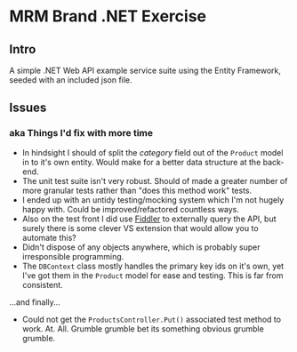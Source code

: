 MRM Brand .NET Exercise
======

Intro
------
A simple .NET Web API example service suite using the Entity Framework, seeded with an included json file.


Issues
------
### aka Things I'd fix with more time ###
 
 * In hindsight I should of split the _category_ field out of the `Product` model in to it's own entity. Would make for a better data structure at the back-end.
 * The unit test suite isn't very robust. Should of made a greater number of more granular tests rather than "does this method work" tests.
 * I ended up with an untidy testing/mocking system which I'm not hugely happy with. Could be improved/refactored countless ways.
 * Also on the test front I did use [Fiddler](https://www.telerik.com/fiddler) to externally query the API, but surely there is some clever VS extension that would allow you to automate this?
 * Didn't dispose of any objects anywhere, which is probably super irresponsible programming.
 * The `DBContext` class mostly handles the primary key ids on it's own, yet I've got them in the `Product` model for ease and testing. This is far from consistent.
 
 ...and finally...
 
 * Could not get the `ProductsController.Put()` associated test method to work. At. All. Grumble grumble bet its something obvious grumble grumble.
